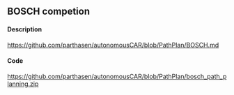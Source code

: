 ## BOSCH competion
#### Description
https://github.com/parthasen/autonomousCAR/blob/PathPlan/BOSCH.md
#### Code 
https://github.com/parthasen/autonomousCAR/blob/PathPlan/bosch_path_planning.zip
